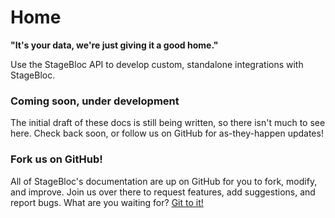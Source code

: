 # Home
**"It's your data, we're just giving it a good home."**

Use the StageBloc API to develop custom, standalone integrations with StageBloc.

### Coming soon, under development
The initial draft of these docs is still being written, so there isn't much to see here. Check back soon, or follow us on GitHub for as-they-happen updates!

### Fork us on GitHub!
All of StageBloc's documentation are up on GitHub for you to fork, modify, and improve. Join us over there to request features, add suggestions, and report bugs. What are you waiting for? [Git to it!](https://github.com/stagebloc/docs)
